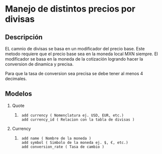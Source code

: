 # Manejo de distintos precios por divisas

## Descripción
EL camnio de divisas se basa en un modificador del precio base.
Este metodo requiere que el precio base sea en la moneda local MXN siempre.
El modificador se basa en la moneda de la cotización
logrando hacer la conversion de dinamica y precisa.

Para que la tasa de conversion sea precisa se debe tener al menos 4 decimales.

## Modelos

1. Quote 
    1. ``` 
        add currency ( Nomenclatura ej. USD, EUR, etc.)
        add currency_id ( Relacion con la tabla de divisas )
        ```  
2. Currency
    1. ```
        add name ( Nombre de la moneda )
        add symbol ( Simbolo de la moneda ej. $, €, etc.)
        add conversion_rate ( Tasa de cambio )
        ```